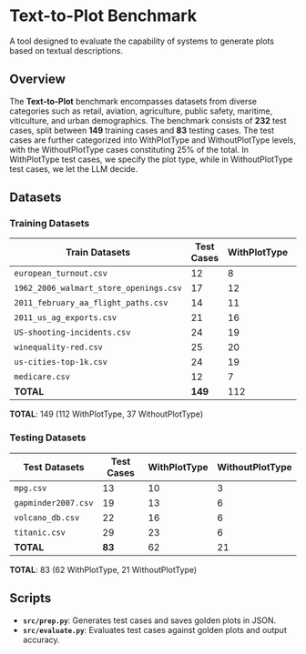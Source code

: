 # Text-to-Plot Benchmark

A tool designed to evaluate the capability of systems to generate plots based on textual descriptions.

## Overview

The **Text-to-Plot** benchmark encompasses datasets from diverse categories such as retail, aviation, agriculture,
public safety, maritime, viticulture, and urban demographics. The benchmark consists of **232** test cases, split
between **149** training cases and **83** testing cases. The test cases are further categorized into WithPlotType and
WithoutPlotType levels, with the WithoutPlotType cases constituting 25% of the total. In WithPlotType test cases, we
specify the plot type, while in WithoutPlotType test cases, we let the LLM decide.

## Datasets

### Training Datasets

| Train Datasets                          | Test Cases | WithPlotType | WithoutPlotType |
|-----------------------------------------|------------|------------|------------|
| `european_turnout.csv`                  | 12         | 8          | 4          |
| `1962_2006_walmart_store_openings.csv`  | 17         | 12         | 5          |
| `2011_february_aa_flight_paths.csv`     | 14         | 11         | 3          |
| `2011_us_ag_exports.csv`                | 21         | 16         | 5          |
| `US-shooting-incidents.csv`             | 24         | 19         | 5          |
| `winequality-red.csv`                   | 25         | 20         | 5          |
| `us-cities-top-1k.csv`                  | 24         | 19         | 5          |
| `medicare.csv`                          | 12         | 7          | 5          |
| **TOTAL**                               | **149**    | 112        | 37         |

**TOTAL**: 149 (112 WithPlotType, 37 WithoutPlotType)

### Testing Datasets

| Test Datasets                           | Test Cases | WithPlotType | WithoutPlotType |
|-----------------------------------------|------------|------------|------------|
| `mpg.csv`                               | 13         | 10         | 3          |
| `gapminder2007.csv`                     | 19         | 13         | 6          |
| `volcano_db.csv`                        | 22         | 16         | 6          |
| `titanic.csv`                           | 29         | 23         | 6          |
| **TOTAL**                               | **83**     | 62         | 21         |

**TOTAL**: 83 (62 WithPlotType, 21 WithoutPlotType)

## Scripts

- **`src/prep.py`**: Generates test cases and saves golden plots in JSON.
- **`src/evaluate.py`**: Evaluates test cases against golden plots and output accuracy.
